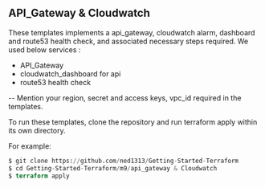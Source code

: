  ## API_Gateway & Cloudwatch

These templates implements a api_gateway, cloudwatch alarm, dashboard and route53 health check, and associated necessary steps required. We used below services :

- API_Gateway
- cloudwatch_dashboard for api
- route53 health check

-- Mention your region, secret and access keys, vpc_id required in the templates.

To run these templates, clone the repository and run terraform apply within its own directory.

For example:

```tf
$ git clone https://github.com/ned1313/Getting-Started-Terraform
$ cd Getting-Started-Terraform/m9/api_gateway & Cloudwatch
$ terraform apply
```
